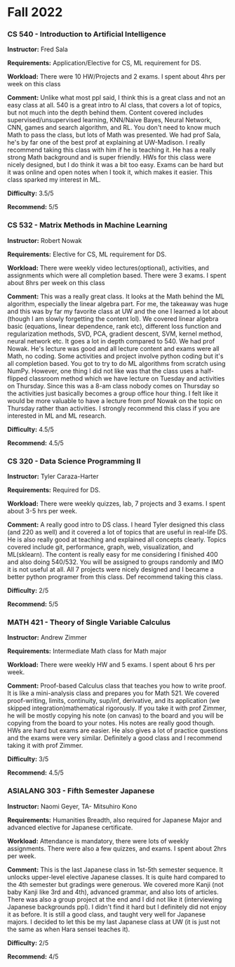 # Fall 2022

### CS 540 - Introduction to Artificial Intelligence

**Instructor:** Fred Sala

**Requirements:** Application/Elective for CS, ML requirement for DS.

**Workload:** There were 10 HW/Projects and 2 exams. I spent about 4hrs per week on this class

**Comment:** Unlike what most ppl said, I think this is a great class and not an easy class at all. 540 is a great intro to AI class, that covers a lot of topics, but not much into the depth behind them. Content covered includes supervised/unsupervised learning, KNN/Naive Bayes, Neural Network, CNN, games and search algorithm, and RL. You don't need to know much Math to pass the class, but lots of Math was presented. We had prof Sala, he's by far one of the best prof at explaining at UW-Madison. I really recommend taking this class with him if he is teaching it. He has a really strong Math background and is super friendly. HWs for this class were nicely designed, but I do think it was a bit too easy. Exams can be hard but it was online and open notes when I took it, which makes it easier. This class sparked my interest in ML.

**Difficulty:** 3.5/5

**Recommend:** 5/5



### CS 532 - Matrix Methods in Machine Learning

**Instructor:** Robert Nowak

**Requirements:** Elective for CS, ML requirement for DS.

**Workload:** There were weekly video lectures(optional), activities, and assignments which were all completion based. There were 3 exams. I spent about 8hrs per week on this class

**Comment:** This was a really great class. It looks at the Math behind the ML algorithm, especially the linear algebra part. For me, the takeaway was huge and this was by far my favorite class at UW and the one I learned a lot about (though I am slowly forgetting the content lol). We covered linear algebra basic (equations, linear dependence, rank etc), different loss function and regularization methods, SVD, PCA, gradient descent, SVM, kernel method, neural network etc. It goes a lot in depth compared to 540. We had prof Nowak. He's lecture was good and all lecture content and exams were all Math, no coding. Some activities and project involve python coding but it's all completion based. You got to try to do ML algorithms from scratch using NumPy. However, one thing I did not like was that the class uses a half-flipped classroom method which we have lecture on Tuesday and activities on Thursday. Since this was a 8-am class nobody comes on Thursday so the activities just basically becomes a group office hour thing. I felt like it would be more valuable to have a lecture from prof Nowak on the topic on Thursday rather than activities. I strongly recommend this class if you are interested in ML and ML research.

**Difficulty:** 4.5/5

**Recommend:** 4.5/5



### CS 320 - Data Science Programming II

**Instructor:** Tyler Caraza-Harter

**Requirements:** Required for DS.

**Workload:** There were weekly quizzes, lab, 7 projects and 3 exams. I spent about 3-5 hrs per week.

**Comment:** A really good intro to DS class. I heard Tyler designed this class (and 220 as well) and it covered a lot of topics that are useful in real-life DS. He is also really good at teaching and explained all concepts clearly. Topics covered include git, performance, graph, web, visualization, and ML(sklearn). The content is really easy for me considering I finished 400 and also doing 540/532. You will be assigned to groups randomly and IMO it is not useful at all. All 7 projects were nicely designed and I became a better python programer from this class. Def recommend taking this class.

**Difficulty:** 2/5

**Recommend:** 5/5



### MATH 421 - Theory of Single Variable Calculus

**Instructor:** Andrew Zimmer

**Requirements:** Intermediate Math class for Math major

**Workload:** There were weekly HW and 5 exams. I spent about 6 hrs per week.

**Comment:** Proof-based Calculus class that teaches you how to write proof. It is like a mini-analysis class and prepares you for Math 521. We covered proof-writing, limits, continuity, sup/inf, derivative, and its application (we skipped integration)mathematical rigorously. If you take it with prof Zimmer, he will be mostly copying his note (on canvas) to the board and you will be copying from the board to your notes. His notes are really good though. HWs are hard but exams are easier. He also gives a lot of practice questions and the exams were very similar. Definitely a good class and I recommend taking it with prof Zimmer.

**Difficulty:** 3/5

**Recommend:** 4.5/5



### ASIALANG 303 -  Fifth Semester Japanese

**Instructor:** Naomi Geyer, TA- Mitsuhiro Kono

**Requirements:** Humanities Breadth, also required for Japanese Major and advanced elective for Japanese certificate.

**Workload:** Attendance is mandatory, there were lots of weekly assignments. There were also a few quizzes, and exams. I spent about 2hrs per week.

**Comment:** This is the last Japanese class in 1st-5th semester sequence. It unlocks upper-level elective Japanese classes. It is quite hard compared to the 4th semester but gradings were generous. We covered more Kanji (not baby Kanji like 3rd and 4th), advanced grammar, and also lots of articles. There was also a group project at the end and I did not like it (interviewing Japanese backgrounds ppl). I didn't find it hard but I definitely did not enjoy it as before. It is still a good class, and taught very well for Japanese majors. I decided to let this be my last Japanese class at UW (it is just not the same as when Hara sensei teaches it).

**Difficulty:** 2/5

**Recommend:** 4/5
